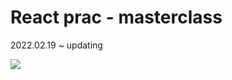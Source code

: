 # React prac - masterclass

2022.02.19 ~ updating

<img src="https://img.shields.io/badge/react-61DAFB?style=plastic&logo=react&logoColor=white">
